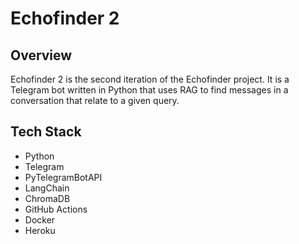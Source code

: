 # Echofinder 2

## Overview

Echofinder 2 is the second iteration of the Echofinder project. It is a Telegram bot written in Python that uses RAG to find messages in a conversation that relate to a given query.

## Tech Stack

- Python
- Telegram
- PyTelegramBotAPI
- LangChain
- ChromaDB
- GitHub Actions
- Docker
- Heroku
